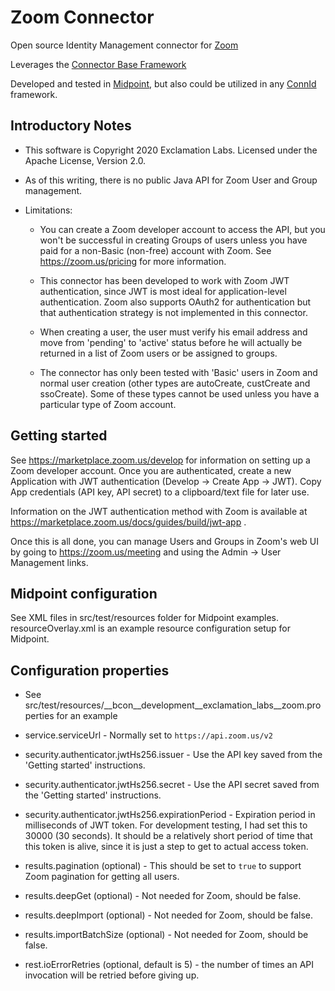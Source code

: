 # Zoom Connector

Open source Identity Management connector for [Zoom](https://zoom.us)

Leverages the [Connector Base Framework](https://github.com/ExclamationLabs/connector-base)

Developed and tested in [Midpoint](https://evolveum.com/midpoint/), but also could be utilized in any [ConnId](https://connid.tirasa.net/) framework. 

## Introductory Notes

- This software is Copyright 2020 Exclamation Labs.  Licensed under the Apache License, Version 2.0.

- As of this writing, there is no public Java API for Zoom User and Group management.

- Limitations:
 
    - You can create a Zoom developer account to access the API, but you won't be successful
    in creating Groups of users unless you have paid for a non-Basic (non-free)
     account with Zoom.  See <https://zoom.us/pricing> for more information.
     
    - This connector has been developed to work with Zoom JWT authentication, since JWT
    is most ideal for application-level authentication.  Zoom also supports OAuth2 for authentication
    but that authentication strategy is not implemented in this connector.
 
    - When creating a user, the user must verify his email address and move from 'pending' to 'active'
 status before he will actually be returned in a list of Zoom users or be assigned to groups.
 
    - The connector has only been tested with 'Basic' users in Zoom and normal user
    creation (other types are autoCreate, custCreate and ssoCreate).  Some of these
    types cannot be used unless you have a particular type of Zoom account.

## Getting started
See <https://marketplace.zoom.us/develop> for information on setting up a Zoom developer
 account. Once you are authenticated, create a new Application with JWT authentication 
 (Develop -> Create App -> JWT).  Copy App credentials (API key, API secret)
 to a clipboard/text file for later use.

Information on the JWT authentication method with Zoom is available at
<https://marketplace.zoom.us/docs/guides/build/jwt-app> .

Once this is all done, you can manage Users and Groups in Zoom's web UI by going to
<https://zoom.us/meeting> and using the Admin -> User Management links.

## Midpoint configuration

See XML files in src/test/resources folder for Midpoint examples.  resourceOverlay.xml is an example
resource configuration setup for Midpoint.

## Configuration properties 

- See src/test/resources/__bcon__development__exclamation_labs__zoom.properties for an example

- service.serviceUrl - Normally set to `https://api.zoom.us/v2`

- security.authenticator.jwtHs256.issuer - Use the API key saved from the 'Getting started' instructions.

- security.authenticator.jwtHs256.secret - Use the API secret saved from the 'Getting started' instructions.

- security.authenticator.jwtHs256.expirationPeriod - Expiration period in milliseconds of JWT token.  For development testing, I had set this to 30000 (30 seconds).  It should be a relatively short period of time that this token is alive, since it is just a step to get to actual access token.

- results.pagination (optional) - This should be set to `true` to support Zoom pagination for getting all users.

- results.deepGet (optional) - Not needed for Zoom, should be false.

- results.deepImport (optional) - Not needed for Zoom, should be false.

- results.importBatchSize (optional) - Not needed for Zoom, should be false.

- rest.ioErrorRetries (optional, default is 5) - the number of times an API invocation will be retried before giving up.
